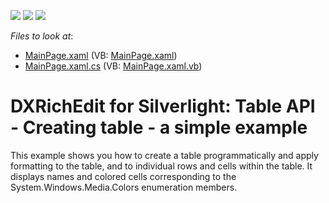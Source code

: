 <!-- default badges list -->
![](https://img.shields.io/endpoint?url=https://codecentral.devexpress.com/api/v1/VersionRange/128606308/14.2.3%2B)
[![](https://img.shields.io/badge/Open_in_DevExpress_Support_Center-FF7200?style=flat-square&logo=DevExpress&logoColor=white)](https://supportcenter.devexpress.com/ticket/details/E3299)
[![](https://img.shields.io/badge/📖_How_to_use_DevExpress_Examples-e9f6fc?style=flat-square)](https://docs.devexpress.com/GeneralInformation/403183)
<!-- default badges end -->
<!-- default file list -->
*Files to look at*:

* [MainPage.xaml](./CS/Walkthrough_Creating_Table/MainPage.xaml) (VB: [MainPage.xaml](./VB/Walkthrough_Creating_Table/MainPage.xaml))
* [MainPage.xaml.cs](./CS/Walkthrough_Creating_Table/MainPage.xaml.cs) (VB: [MainPage.xaml.vb](./VB/Walkthrough_Creating_Table/MainPage.xaml.vb))
<!-- default file list end -->
# DXRichEdit for Silverlight: Table API - Creating table - a simple example


<p>This example shows you how to create a table programmatically and apply formatting to the table, and to individual rows and cells within the table. It displays names and colored cells corresponding to the System.Windows.Media.Colors enumeration members.</p>

<br/>


